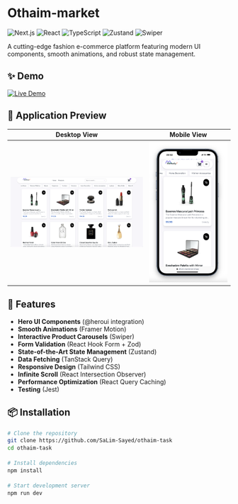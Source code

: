 # Othaim-market 

![Next.js](https://img.shields.io/badge/Next.js-15.2.3-black)
![React](https://img.shields.io/badge/React-19.0.0-blue)
![TypeScript](https://img.shields.io/badge/TypeScript-5.0-blue)
![Zustand](https://img.shields.io/badge/Zustand-5.0.1-lightgrey)
![Swiper](https://img.shields.io/badge/Swiper-11.2.6-yellowgreen)

A cutting-edge fashion e-commerce platform featuring modern UI components, smooth animations, and robust state management.

## ✨ Demo

[![Live Demo](https://img.shields.io/badge/Live_Demo-Access_Now-FF6B6B)](https://othaim-market.vercel.app/)

 
## 📸 Application Preview

| Desktop View | Mobile View |
|--------------|-------------|
| ![Desktop Screenshot](./public/images/large-image.png) | ![Mobile Screenshot](./public/images/small-image.png) |
## 🚀 Features

- **Hero UI Components** (@heroui integration)
- **Smooth Animations** (Framer Motion)
- **Interactive Product Carousels** (Swiper)
- **Form Validation** (React Hook Form + Zod)
- **State-of-the-Art State Management** (Zustand)
- **Data Fetching** (TanStack Query)
- **Responsive Design** (Tailwind CSS)
- **Infinite Scroll** (React Intersection Observer)
- **Performance Optimization** (React Query Caching)
- **Testing** (Jest)

## 📦 Installation

```bash
# Clone the repository
git clone https://github.com/SaLim-Sayed/othaim-task
cd othaim-task

# Install dependencies
npm install

# Start development server
npm run dev
